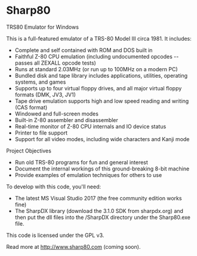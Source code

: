 # Sharp80

TRS80 Emulator for Windows

This is a full-featured emulator of a TRS-80 Model III circa 1981. It includes:

* Complete and self contained with ROM and DOS built in
* Faithful Z-80 CPU emulation (including undocumented opcodes -- passes all ZEXALL opcode tests)
* Runs at standard 2.03MHz (or run up to 100MHz on a modern PC)
* Bundled disk and tape library includes applications, utilities, operating systems, and games
* Supports up to four virtual floppy drives, and all major virtual floppy formats (DMK, JV3, JV1)
* Tape drive emulation supports high and low speed reading and writing (CAS format)
* Windowed and full-screen modes
* Built-in Z-80 assembler and disassembler
* Real-time monitor of Z-80 CPU internals and IO device status
* Printer to file support
* Support for all video modes, including wide characters and Kanji mode

Project Objectives

* Run old TRS-80 programs for fun and general interest
* Document the internal workings of this ground-breaking 8-bit machine
* Provide examples of emulation techniques for others to use

To develop with this code, you'll need:

* The latest MS Visual Studio 2017 (the free community
edition works fine)
* The SharpDX library (download the 3.1.0 SDK from sharpdx.org) and then put the dll files into the
/SharpDX directory under the Sharp80.exe file.

This code is licensed under the GPL v3.

Read more at http://www.sharp80.com (coming soon).
